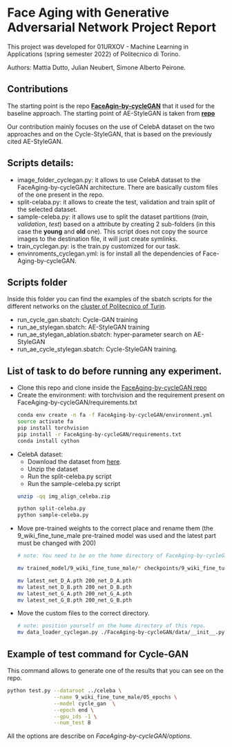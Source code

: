 
# Face Aging with Generative Adversarial Network Project Report

This project was developed for 01URXOV - Machine Learning in Applications (spring semester 2022) of Politecnico di Torino.

Authors: Mattia Dutto, Julian Neubert, Simone Alberto Peirone.

## Contributions
The starting point is the repo [**FaceAgin-by-cycleGAN**](https://github.com/jiechen2358/FaceAging-by-cycleGAN.git) that it used for the baseline approach. 
The starting point of AE-StyleGAN is taken from [**repo**](https://github.com/phymhan/stylegan2-pytorch) 

Our contribution mainly focuses on the use of CelebA dataset on the two approaches and on the Cycle-StyleGAN, that is based on the previously cited AE-StyleGAN. 

## Scripts details:
* image_folder_cyclegan.py: it allows to use CelebA dataset to the FaceAging-by-cycleGAN architecture. There are basically custom files of the one present in the repo.
* split-celaba.py: it allows to create the test, validation and train split of the selected dataset.
* sample-celeba.py: it allows use to split the dataset partitions (*train*, *validation*, *test*) based on a attribute by creating 2 sub-folders (in this case the **young** and **old** one). This script does not copy the source images to the destination file, it will just create symlinks.
* train_cyclegan.py: is the train.py customized for our task. 
* envinroments_cyclegan.yml: is for install all the dependencies of Face-Aging-by-cycleGAN. 

## Scripts folder
Inside this folder you can find the examples of the sbatch scripts for the different networks on the [cluster of Politecnico of Turin](https://hpc.polito.it).
* run_cycle_gan.sbatch: Cycle-GAN training
* run_ae_stylegan.sbatch: AE-StyleGAN training
* run_ae_stylegan_ablation.sbatch: hyper-parameter search on AE-StyleGAN
* run_ae_cycle_stylegan.sbatch: Cycle-StyleGAN training.

## List of task to do before running any experiment.
* Clone this repo and clone inside the [FaceAging-by-cycleGAN repo](https://github.com/jiechen2358/FaceAging-by-cycleGAN.git)
* Create the environment: with torchvision and the requirement present on FaceAging-by-cycleGAN/requirements.txt
    ```bash
    conda env create -n fa -f FaceAging-by-cycleGAN/environment.yml
    source activate fa
    pip install torchvision
    pip install -r FaceAging-by-cycleGAN/requirements.txt
    conda install cython
    ```
* CelebA dataset:
  * Download the dataset from [here](https://drive.google.com/drive/folders/0B7EVK8r0v71pWEZsZE9oNnFzTm8?resourcekey=0-5BR16BdXnb8hVj6CNHKzLg).
  * Unzip the dataset
  * Run the split-celeba.py script
  * Run the sample-celeba.py script
  ```bash
  unzip -qq img_align_celeba.zip

  python split-celeba.py
  python sample-celeba.py
  ```
* Move pre-trained weights to the correct place and rename them (the 9_wiki_fine_tune_male pre-trained model was used and the latest part must be changed with 200)
    ```bash
    # note: You need to be on the home directory of FaceAging-by-cycleGAN repo.
    
    mv trained_model/9_wiki_fine_tune_male/* checkpoints/9_wiki_fine_tune_male/

    mv latest_net_D_A.pth 200_net_D_A.pth
    mv latest_net_D_B.pth 200_net_D_B.pth
    mv latest_net_G_A.pth 200_net_G_A.pth
    mv latest_net_G_B.pth 200_net_G_B.pth
    ```
* Move the custom files to the correct directory.
  ```bash
  # note: position yourself on the home directory of this repo.
  mv data_loader_cyclegan.py ./FaceAging-by-cycleGAN/data/__init__.py
  ```

## Example of test command for Cycle-GAN 
This command allows to generate one of the results that you can see on the repo.
```bash 
python test.py --dataroot ../celeba \
               --name 9_wiki_fine_tune_male/05_epochs \
               --model cycle_gan  \
               --epoch end \
               --gpu_ids -1 \
               --num_test 8
```
All the options are describe on *FaceAging-by-cycleGAN/options*.
